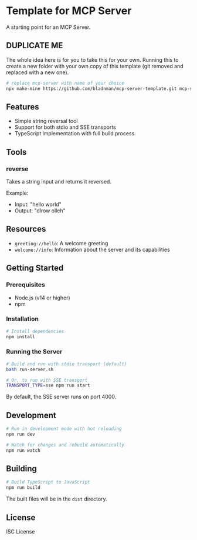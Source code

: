 # Template for MCP Server

A starting point for an MCP Server.

## DUPLICATE ME

The whole idea here is for you to take this for your own.
Running this to create a new folder with your own copy
of this template (git removed and replaced with a new one).

```bash
# replace mcp-server with name of your choice
npx make-mine https://github.com/bladnman/mcp-server-template.git mcp-server
```

## Features

- Simple string reversal tool
- Support for both stdio and SSE transports
- TypeScript implementation with full build process

## Tools

### reverse

Takes a string input and returns it reversed.

Example:
- Input: "hello world"
- Output: "dlrow olleh"

## Resources

- `greeting://hello`: A welcome greeting
- `welcome://info`: Information about the server and its capabilities

## Getting Started

### Prerequisites

- Node.js (v14 or higher)
- npm

### Installation

```bash
# Install dependencies
npm install
```

### Running the Server

```bash
# Build and run with stdio transport (default)
bash run-server.sh

# Or, to run with SSE transport
TRANSPORT_TYPE=sse npm run start
```

By default, the SSE server runs on port 4000.

## Development

```bash
# Run in development mode with hot reloading
npm run dev

# Watch for changes and rebuild automatically
npm run watch
```

## Building

```bash
# Build TypeScript to JavaScript
npm run build
```

The built files will be in the `dist` directory.

## License

ISC License 